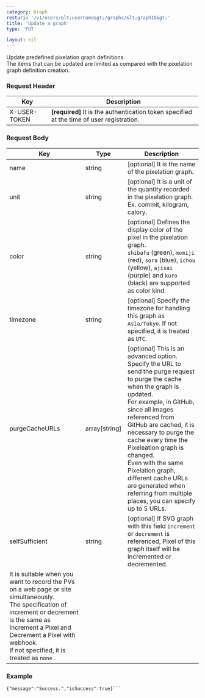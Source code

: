 ```yaml
---
category: Graph
resturi: '/v1/users/&lt;username&gt;/graphs/&lt;graphID&gt;'
title: 'Update a graph'
type: 'PUT'

layout: nil
---
```


Update predefined pixelation graph definitions.<br>The items that can be updated are limited as compared with the pixelation graph definition creation.

### Request Header

|Key|Description|
|---|---|
|X-USER-TOKEN|**[required]** It is the authentication token specified at the time of user registration.|


### Request Body

|Key|Type|Description|
|---|---|---|
|name|string|[optional] It is the name of the pixelation graph.|
|unit|string|[optional] It is a unit of the quantity recorded in the pixelation graph. Ex. commit, kilogram, calory.|
|color|string|[optional] Defines the display color of the pixel in the pixelation graph.<br>`shibafu` (green), `momiji` (red), `sora` (blue), `ichou` (yellow), `ajisai` (purple) and `kuro` (black) are supported as color kind.|
|timezone|string|[optional] Specify the timezone for handling this graph as `Asia/Tokyo`. If not specified, it is treated as `UTC`.|
|purgeCacheURLs|array[string]|[optional] This is an advanced option.<br>Specify the URL to send the purge request to purge the cache when the graph is updated.<br>For example, in GitHub, since all images referenced from GitHub are cached, it is necessary to purge the cache every time the Pixeleation graph is changed.<br>Even with the same Pixelation graph, different cache URLs are generated when referring from multiple places, you can specify up to 5 URLs.|
|selfSufficient|string|[optional] If SVG graph with this field `increment` or `decrement` is referenced, Pixel of this graph itself will be incremented or decremented.<br>
It is suitable when you want to record the PVs on a web page or site simultaneously.<br>The specification of increment or decrement is the same as Increment a Pixel and Decrement a Pixel with webhook.<br>If not specified, it is treated as `none` .|

### Example

```$ curl -X PUT https://pixe.la/v1/users/a-know/graphs/test-graph -H 'X-USER-TOKEN:thisissecret' -d '{"name":"graph-name","unit":"commit","color":"shibafu","timezone":"Asia/Tokyo","purgeCacheURLs":["https://camo.githubusercontent.com/xxx/xxxx"]}'
{"message":"Success.","isSuccess":true}```
